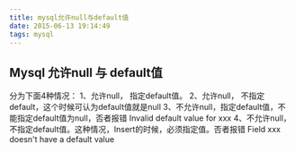 ```yaml
---
title: mysql允许null与default值
date: 2015-06-13 19:14:49
tags: mysql
---
```

## Mysql 允许null 与 default值
分为下面4种情况：
1、允许null， 指定default值。
2、允许null， 不指定default，这个时候可认为default值就是null
3、不允许null，指定default值，不能指定default值为null，否者报错 Invalid default value for xxx
4、不允许null，不指定default值。这种情况，Insert的时候，必须指定值。否者报错 Field xxx doesn't have a default value